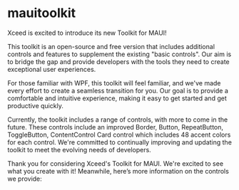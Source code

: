 # mauitoolkit
Xceed is excited to introduce its new Toolkit for MAUI! 

This toolkit is an open-source and free version that includes additional controls and features to supplement the existing "basic controls". Our aim is to bridge the gap and provide developers with the tools they need to create exceptional user experiences.

For those familiar with WPF, this toolkit will feel familiar, and we've made every effort to create a seamless transition for you. Our goal is to provide a comfortable and intuitive experience, making it easy to get started and get productive quickly.

Currently, the toolkit includes a range of controls, with more to come in the future. These controls include an improved Border, Button, RepeatButton, ToggleButton, ContentControl Card control which includes 48 accent colors for each control. We're committed to continually improving and updating the toolkit to meet the evolving needs of developers.

Thank you for considering Xceed's Toolkit for MAUI. We're excited to see what you create with it! Meanwhile, here’s more information on the controls we provide: 
